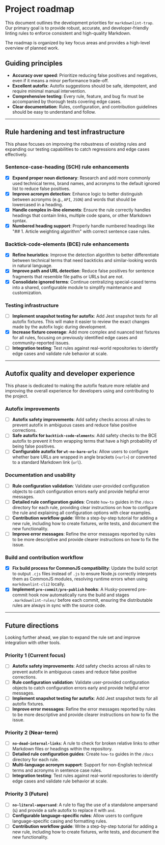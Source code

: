 # Project roadmap

This document outlines the development priorities for `markdownlint-trap`. Our primary goal is to provide robust, accurate, and developer-friendly linting rules to enforce consistent and high-quality Markdown.

The roadmap is organized by key focus areas and provides a high-level overview of planned work.

## Guiding principles

- **Accuracy over speed**: Prioritize reducing false positives and negatives, even if it means a minor performance trade-off.
- **Excellent autofix**: Autofix suggestions should be safe, idempotent, and require minimal manual intervention.
- **Comprehensive testing**: Every rule, feature, and bug fix must be accompanied by thorough tests covering edge cases.
- **Clear documentation**: Rules, configuration, and contribution guidelines should be easy to understand and follow.

---

## Rule hardening and test infrastructure

This phase focuses on improving the robustness of existing rules and expanding our testing capabilities to catch regressions and edge cases effectively.

### Sentence-case-heading (SCH) rule enhancements

- [x] **Expand proper noun dictionary**: Research and add more commonly used technical terms, brand names, and acronyms to the default ignored list to reduce false positives.
- [x] **Improve acronym detection**: Enhance logic to better distinguish between acronyms (e.g., `API`, `JSON`) and words that should be lowercased in a heading.
- [x] **Handle complex in-line elements**: Ensure the rule correctly handles headings that contain links, multiple code spans, or other Markdown syntax.
- [x] **Numbered heading support**: Properly handle numbered headings like "## 1. Article weighting algorithm" with correct sentence case rules.

### Backtick-code-elements (BCE) rule enhancements

- [x] **Refine heuristics**: Improve the detection algorithm to better differentiate between technical terms that need backticks and similar-looking words in natural language.
- [x] **Improve path and URL detection**: Reduce false positives for sentence fragments that resemble file paths or URLs but are not.
- [x] **Consolidate ignored terms**: Continue centralizing special-cased terms into a shared, configurable module to simplify maintenance and customization.

### Testing infrastructure

- [ ] **Implement snapshot testing for autofix**: Add Jest snapshot tests for all autofix fixtures. This will make it easier to review the exact changes made by the autofix logic during development.
- [x] **Increase fixture coverage**: Add more complex and nuanced test fixtures for all rules, focusing on previously identified edge cases and community-reported issues.
- [ ] **Integration testing**: Test rules against real-world repositories to identify edge cases and validate rule behavior at scale.

---

## Autofix quality and developer experience

This phase is dedicated to making the autofix feature more reliable and improving the overall experience for developers using and contributing to the project.

### Autofix improvements

- [ ] **Autofix safety improvements**: Add safety checks across all rules to prevent autofix in ambiguous cases and reduce false positive corrections.
- [ ] **Safe autofix for `backtick-code-elements`**: Add safety checks to the BCE autofix to prevent it from wrapping terms that have a high probability of being false positives.
- [ ] **Configurable autofix for `wt-no-bare-urls`**: Allow users to configure whether bare URLs are wrapped in angle brackets (`<url>`) or converted to a standard Markdown link (`url`).

### Documentation and usability

- [ ] **Rule configuration validation**: Validate user-provided configuration objects to catch configuration errors early and provide helpful error messages.
- [ ] **Detailed rule configuration guides**: Create `how-to` guides in the `/docs` directory for each rule, providing clear instructions on how to configure the rule and explaining all configuration options with clear examples.
- [ ] **Contribution workflow guide**: Write a step-by-step tutorial for adding a new rule, including how to create fixtures, write tests, and document the new functionality.
- [ ] **Improve error messages**: Refine the error messages reported by rules to be more descriptive and provide clearer instructions on how to fix the issue.

### Build and contribution workflow

- [x] **Fix build process for CommonJS compatibility**: Update the build script to output `.cjs` files instead of `.js` to ensure Node.js correctly interprets them as CommonJS modules, resolving runtime errors when using `markdownlint-cli2` locally.
- [x] **Implement `pre-commit/pre-publish` hooks**: A Husky-powered pre-commit hook now automatically runs the build and stages `.markdownlint-rules/` before each commit, ensuring the distributable rules are always in sync with the source code.

---

## Future directions

Looking further ahead, we plan to expand the rule set and improve integration with other tools.

### Priority 1 (Current focus)

- [ ] **Autofix safety improvements**: Add safety checks across all rules to prevent autofix in ambiguous cases and reduce false positive corrections.
- [ ] **Rule configuration validation**: Validate user-provided configuration objects to catch configuration errors early and provide helpful error messages.
- [ ] **Implement snapshot testing for autofix**: Add Jest snapshot tests for all autofix fixtures.
- [ ] **Improve error messages**: Refine the error messages reported by rules to be more descriptive and provide clearer instructions on how to fix the issue.

### Priority 2 (Near-term)

- [ ] **`no-dead-internal-links`**: A rule to check for broken relative links to other Markdown files or headings within the repository.
- [ ] **Detailed rule configuration guides**: Create `how-to` guides in the `/docs` directory for each rule.
- [ ] **Multi-language acronym support**: Support for non-English technical terms and acronyms in sentence case rules.
- [ ] **Integration testing**: Test rules against real-world repositories to identify edge cases and validate rule behavior at scale.

### Priority 3 (Future)

- [ ] **`no-literal-ampersand`**: A rule to flag the use of a standalone ampersand (` & `) and provide a safe autofix to replace it with `and`.
- [ ] **Configurable language-specific rules**: Allow users to configure language-specific casing and formatting rules.
- [ ] **Contribution workflow guide**: Write a step-by-step tutorial for adding a new rule, including how to create fixtures, write tests, and document the new functionality.